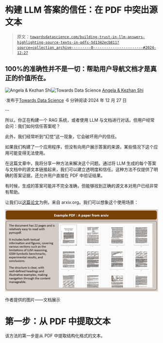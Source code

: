 # 构建 LLM 答案的信任：在 PDF 中突出源文本

> 原文：[`towardsdatascience.com/building-trust-in-llm-answers-highlighting-source-texts-in-pdfs-5d1342ecb811?source=collection_archive---------0-----------------------#2024-12-27`](https://towardsdatascience.com/building-trust-in-llm-answers-highlighting-source-texts-in-pdfs-5d1342ecb811?source=collection_archive---------0-----------------------#2024-12-27)

## 100%的准确性并不是一切：帮助用户导航文档才是真正的价值所在。

[](https://medium.com/@angela.shi?source=post_page---byline--5d1342ecb811--------------------------------)![Angela & Kezhan Shi](https://medium.com/@angela.shi?source=post_page---byline--5d1342ecb811--------------------------------)[](https://towardsdatascience.com/?source=post_page---byline--5d1342ecb811--------------------------------)![Towards Data Science](https://towardsdatascience.com/?source=post_page---byline--5d1342ecb811--------------------------------) [Angela & Kezhan Shi](https://medium.com/@angela.shi?source=post_page---byline--5d1342ecb811--------------------------------)

·发布于[Towards Data Science](https://towardsdatascience.com/?source=post_page---byline--5d1342ecb811--------------------------------) ·6 分钟阅读·2024 年 12 月 27 日

--

所以，你正在构建一个 RAG 系统，或者使用 LLM 与文档进行对话。但用户经常会问：我们如何信任答案呢？

此外，我们经常听到“幻觉”这一现象，它会破坏用户的信任。

如果我们构建了一个应用程序，但没有向用户展示答案的来源，某些情况下这个应用可能变得无法使用。

在这篇文章中，我将分享一种方法来解决这个问题。通过将 LLM 生成的每个答案与文档中的源文本链接起来，我们可以建立透明度和信任。这种方法不仅提供了明确的答案证据，还允许用户直接在 PDF 中验证结果。

有时候，生成的答案可能并不完全准确，但能够找到正确的源文本对用户已经非常有帮助。

让我们以[这篇论文](https://arxiv.org/pdf/2410.05229)为例，来自 arxiv.org。我们可以想象这个使用场景：

![](img/31cb0653d8ae3ea4091e6e82d5781b0a.png)

作者提供的图片——文档展示

# 第一步：从 PDF 中提取文本

该方法的第一步是从 PDF 中提取结构化格式的文本。
